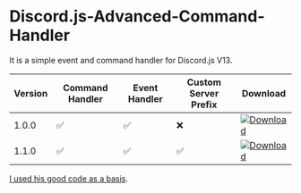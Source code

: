 # Discord.js-Advanced-Command-Handler

It is a simple event and command handler for Discord.js V13. 


| Version | Command Handler | Event Handler | Custom Server Prefix | Download |
|-|-|-|-|-|
| 1.0.0 | ✅ | ✅ | ❌ | [![Download](https://img.shields.io/badge/Download-v1.0.0-blue?style=flat-square)](https://github.com/MastiderMast/Discord.js-Advanced-Command-Handler/releases/tag/1.0.0) |
| 1.1.0 | ✅ | ✅ | ✅ | [![Download](https://img.shields.io/badge/Download-v1.1.1-blue?style=flat-square)](https://github.com/MastiderMast/Discord.js-Advanced-Command-Handler/releases/tag/1.1.1) | 


[I used his good code as a basis](https://github.com/Ferotiq/Discord.JS-13-Tutorial).
